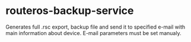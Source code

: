 # routeros-backup-service


Generates full .rsc export, backup file and send it to specified e-mail with main information about device.
E-mail parameters must be set manualy.
